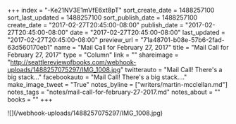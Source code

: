 +++
index = "-Ke21NV3E1mVfE6xt8pT"
sort_create_date = 1488257100
sort_last_updated = 1488257100
sort_publish_date = 1488257100
create_date = "2017-02-27T20:45:00-08:00"
publish_date = "2017-02-27T20:45:00-08:00"
date = "2017-02-27T20:45:00-08:00"
last_updated = "2017-02-27T20:45:00-08:00"
preview_url = "71a48701-b08e-57b6-2fad-63d560170eb1"
name = "Mail Call for February 27, 2017"
title = "Mail Call for February 27, 2017"
type = "Column"
link = ""
shareimage = "http://seattlereviewofbooks.com/webhook-uploads/1488257075297/IMG_1008.jpg"
twitterauto = "Mail Call! There's a big stack..."
facebookauto = "Mail Call! There's a big stack...."
make_image_tweet = "True"
notes_byline = ["writers/martin-mcclellan.md"]
notes_tags = "notes/mail-call-for-february-27-2017.md"
notes_about = ""
books = ""
+++
<p class="image">![](/webhook-uploads/1488257075297/IMG_1008.jpg)</p>
